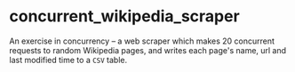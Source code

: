 # concurrent_wikipedia_scraper
An exercise in concurrency – a web scraper which makes 20 concurrent requests to random Wikipedia pages, and writes each page's name, url and last modified time to a `CSV` table.
